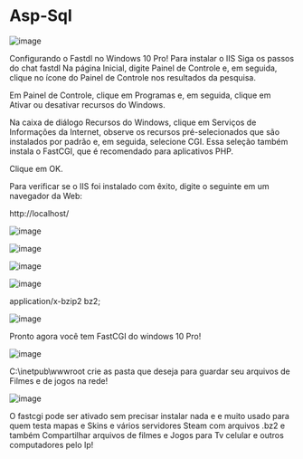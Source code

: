 # Asp-Sql
![image](https://github.com/007amauri/Asp-Sql/assets/19276454/fc7f45c0-55cf-4ae6-9e5c-cabe8944588f)

Configurando o Fastdl no Windows 10 Pro! Para instalar o IIS
Siga os passos do chat fastdl
Na página Inicial, digite Painel de Controle e, em seguida, clique no ícone do Painel de Controle nos resultados da pesquisa.

Em Painel de Controle, clique em Programas e, em seguida, clique em Ativar ou desativar recursos do Windows.

Na caixa de diálogo Recursos do Windows, clique em Serviços de Informações da Internet, observe os recursos pré-selecionados que são instalados por padrão e, em seguida, selecione CGI. Essa seleção também instala o FastCGI, que é recomendado para aplicativos PHP.

Clique em OK.

Para verificar se o IIS foi instalado com êxito, digite o seguinte em um navegador da Web:

http://localhost/

![image](https://github.com/007amauri/Asp-Sql/assets/19276454/38063918-275a-4448-b68c-1b8b297e1813)

![image](https://github.com/007amauri/Asp-Sql/assets/19276454/742ae458-e5a4-4684-9ffd-77529a329441)

![image](https://github.com/007amauri/Asp-Sql/assets/19276454/3a83c8fc-2c14-4e93-8607-0500f6ec513b)

![image](https://github.com/007amauri/Asp-Sql/assets/19276454/ba88ccf1-1f36-4e0c-87d3-c28058573c97)

application/x-bzip2 bz2;

![image](https://github.com/007amauri/Asp-Sql/assets/19276454/007feabc-3dbd-45ab-9ae6-2b0d8e10d8be)


Pronto agora você tem FastCGI do windows 10 Pro!

![image](https://github.com/007amauri/Asp-Sql/assets/19276454/99fd4d42-23e6-4b3f-9a9f-9400bb146398)

C:\inetpub\wwwroot
crie as pasta que deseja para guardar seu arquivos de Filmes e de jogos na rede!

![image](https://github.com/007amauri/Asp-Sql/assets/19276454/179191d5-07a3-4c63-b6ed-ad97aab1f230)

O fastcgi pode ser ativado sem precisar instalar nada e e muito usado para quem testa mapas e Skins e vários servidores Steam com arquivos .bz2 e também Compartilhar arquivos de filmes e Jogos para Tv celular e outros computadores pelo Ip!




